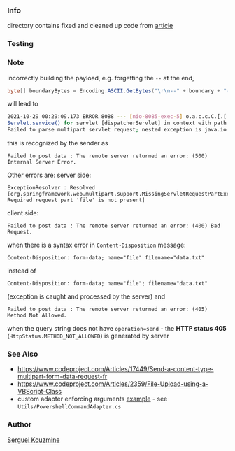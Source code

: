 ### Info

directory contains fixed and cleaned up code from [article](https://www.codeproject.com/Articles/8600/UploadFileEx-C-s-WebClient-UploadFile-with-more-fu)

### Testing

### Note

incorrectly building the payload, e.g. forgetting the `--` at the end,

```c#
byte[] boundaryBytes = Encoding.ASCII.GetBytes("\r\n--" + boundary + "--\r\n");
```
will lead to
```sh
2021-10-29 00:29:09.173 ERROR 8088 --- [nio-8085-exec-5] o.a.c.c.C.[.[.[/].[dispatcherServlet]    : 
Servlet.service() for servlet [dispatcherServlet] in context with path [] threw exception [Request processing failed; nested exception is org.springframework.web.multipart.MultipartException: 
Failed to parse multipart servlet request; nested exception is java.io.IOException: org.apache.tomcat.util.http.fileupload.FileUploadException: Stream ended unexpectedly] with root causeorg.apache.tomcat.util.http.fileupload.MultipartStream$MalformedStreamException: Stream ended unexpectedly
```
this is recognized by the sender as
```text
Failed to post data : The remote server returned an error: (500) Internal Server Error.
```
Other errors are:
server side:
```text
ExceptionResolver : Resolved [org.springframework.web.multipart.support.MissingServletRequestPartException: Required request part 'file' is not present]
```
client side:
```text
Failed to post data : The remote server returned an error: (400) Bad Request.
```
when there is a syntax error in `Content-Disposition` message:
```text
Content-Disposition: form-data; name="file" filename="data.txt"
```
instead of
```text
Content-Disposition: form-data; name="file"; filename="data.txt"
```
(exception is caught and processed by the server)
and
```text
Failed to post data : The remote server returned an error: (405) Method Not Allowed.
```
when the query string does not have `operation=send` - the __HTTP status 405__ (`HttpStatus.METHOD_NOT_ALLOWED`) is generated by server

### See Also

  * https://www.codeproject.com/Articles/17449/Send-a-content-type-multipart-form-data-request-fr
  * https://www.codeproject.com/Articles/2359/File-Upload-using-a-VBScript-Class
  * custom adapter enforcing arguments [example](https://www.codeproject.com/Articles/5318610/One-More-Solution-to-Calling-PowerShell-from-Cshar) - see `Utils/PowershellCommandAdapter.cs`
  
### Author
[Serguei Kouzmine](kouzmine_serguei@yahoo.com)
